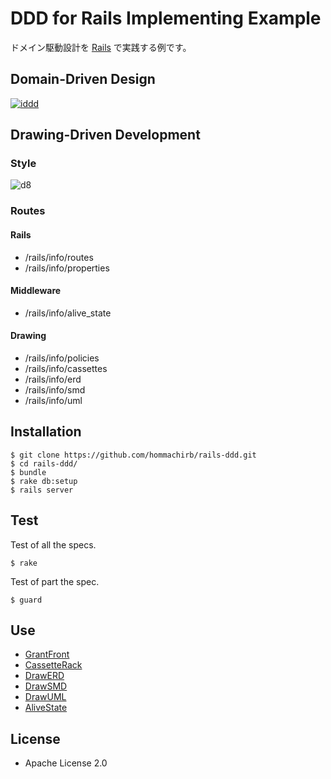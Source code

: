 DDD for Rails Implementing Example
==================================

ドメイン駆動設計を [Rails](http://rubyonrails.org/) で実践する例です。

## Domain-Driven Design

[![iddd](http://www.seshop.com/static/images/product/17776/L.jpg)](http://www.shoeisha.co.jp/book/detail/9784798131610)

## Drawing-Driven Development

### Style

![d8](https://dl.dropboxusercontent.com/u/14690051/images/logo/d8.png)

### Routes

#### Rails

* /rails/info/routes
* /rails/info/properties

#### Middleware

* /rails/info/alive_state

#### Drawing

* /rails/info/policies
* /rails/info/cassettes
* /rails/info/erd
* /rails/info/smd
* /rails/info/uml

## Installation

```
$ git clone https://github.com/hommachirb/rails-ddd.git
$ cd rails-ddd/
$ bundle
$ rake db:setup
$ rails server
```

## Test

Test of all the specs.

```
$ rake
```

Test of part the spec.

```
$ guard
```

## Use

* [GrantFront](https://github.com/ogom/grant-front)
* [CassetteRack](https://github.com/ogom/cassette-rack)
* [DrawERD](https://github.com/ogom/draw_erd)
* [DrawSMD](https://github.com/ogom/draw_smd)
* [DrawUML](https://github.com/ogom/draw_uml)
* [AliveState](https://github.com/ogom/alive_state)

## License

* Apache License 2.0
